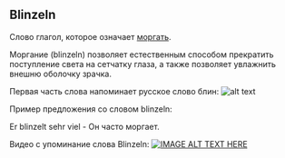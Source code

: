 ## Blinzeln

Слово глагол, которое означает [моргать](https://www.youtube.com/watch?v=vj8WWRTQt_M). 

Моргание (blinzeln) позволяет естественным способом прекратить поступление света на сетчатку глаза, а также позволяет увлажнить внешню оболочку зрачка.

Первая часть слова напоминает русское слово блин:
![alt text](http://smartkitchen.by/wp-content/uploads/2009/08/blin.jpg "Картинка блина")

Пример предложения со словом blinzeln:

Er blinzelt sehr viel - Он часто моргает.

Видео с упоминание слова Blinzeln:
[![IMAGE ALT TEXT HERE](http://img.youtube.com/vi/UvTzwGPy39Q/0.jpg)](http://www.youtube.com/watch?v=UvTzwGPy39Q)